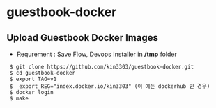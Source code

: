 # guestbook-docker

## Upload Guestbook Docker Images

- Requrement : Save Flow, Devops Installer in **/tmp** folder

```console
 $ git clone https://github.com/kin3303/guestbook-docker.git
 $ cd guestbook-docker
 $ export TAG=v1
 $  export REG="index.docker.io/kin3303" (이 예는 dockerhub 인 경우)
 $ docker login
 $ make
``` 
